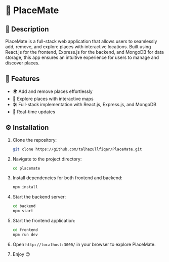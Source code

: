 # 📍 PlaceMate

## 📄 Description
PlaceMate is a full-stack web application that allows users to seamlessly add, remove, and explore places with interactive locations. Built using React.js for the frontend, Express.js for the backend, and MongoDB for data storage, this app ensures an intuitive experience for users to manage and discover places.

## 🚀 Features
- 🌍 Add and remove places effortlessly
- 📌 Explore places with interactive maps
- 🛠️ Full-stack implementation with React.js, Express.js, and MongoDB
- 🔄 Real-time updates

## ⚙️ Installation
1. Clone the repository:
    ```sh
    git clone https://github.com/talhazullfiqar/PlaceMate.git
    ```
2. Navigate to the project directory:
    ```sh
    cd placemate
    ```
3. Install dependencies for both frontend and backend:
    ```sh
    npm install
    ```
4. Start the backend server:
    ```sh
    cd backend
    npm start
    ```
5. Start the frontend application:
    ```sh
    cd frontend
    npm run dev
    ```
6. Open `http://localhost:3000/` in your browser to explore PlaceMate.

7. Enjoy 😊

